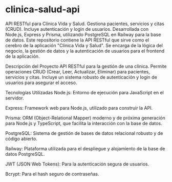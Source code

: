 # clinica-salud-api
API RESTful para Clínica Vida y Salud. Gestiona pacientes, servicios y citas (CRUD). Incluye autenticación y login de usuarios. Desarrollada con Node.js, Express y Prisma, utilizando PostgreSQL en Railway para la base de datos.
Este repositorio contiene la API RESTful que sirve como el cerebro de la aplicación "Clínica Vida y Salud". Se encarga de la lógica del negocio, la gestión de datos y la autenticación de usuarios para el frontend de la aplicación.

 Descripción del Proyecto
API RESTful para la gestión de una clínica. Permite operaciones CRUD (Crear, Leer, Actualizar, Eliminar) para pacientes, servicios y citas. Incluye un sistema robusto de autenticación y login de usuarios para asegurar el acceso.

 Tecnologías Utilizadas
Node.js: Entorno de ejecución para JavaScript en el servidor.

Express: Framework web para Node.js, utilizado para construir la API.

Prisma: ORM (Object-Relational Mapper) moderno y de próxima generación para Node.js y TypeScript, que facilita la interacción con la base de datos.

PostgreSQL: Sistema de gestión de bases de datos relacional robusto y de código abierto.

Railway: Plataforma utilizada para el despliegue y alojamiento de la base de datos PostgreSQL.

JWT (JSON Web Tokens): Para la autenticación segura de usuarios.

Bcrypt: Para el hash seguro de contraseñas.
